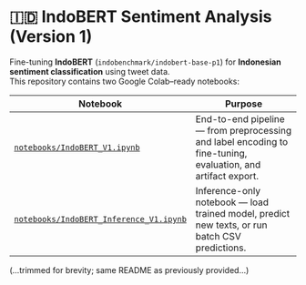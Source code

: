 # 🇮🇩 IndoBERT Sentiment Analysis (Version 1)

Fine-tuning **IndoBERT** (`indobenchmark/indobert-base-p1`) for **Indonesian sentiment classification** using tweet data.  
This repository contains two Google Colab–ready notebooks:

| Notebook | Purpose |
|-----------|----------|
| [`notebooks/IndoBERT_V1.ipynb`](notebooks/IndoBERT_V1.ipynb) | End-to-end pipeline — from preprocessing and label encoding to fine-tuning, evaluation, and artifact export. |
| [`notebooks/IndoBERT_Inference_V1.ipynb`](notebooks/IndoBERT_Inference_V1.ipynb) | Inference-only notebook — load trained model, predict new texts, or run batch CSV predictions. |

(…trimmed for brevity; same README as previously provided…)
